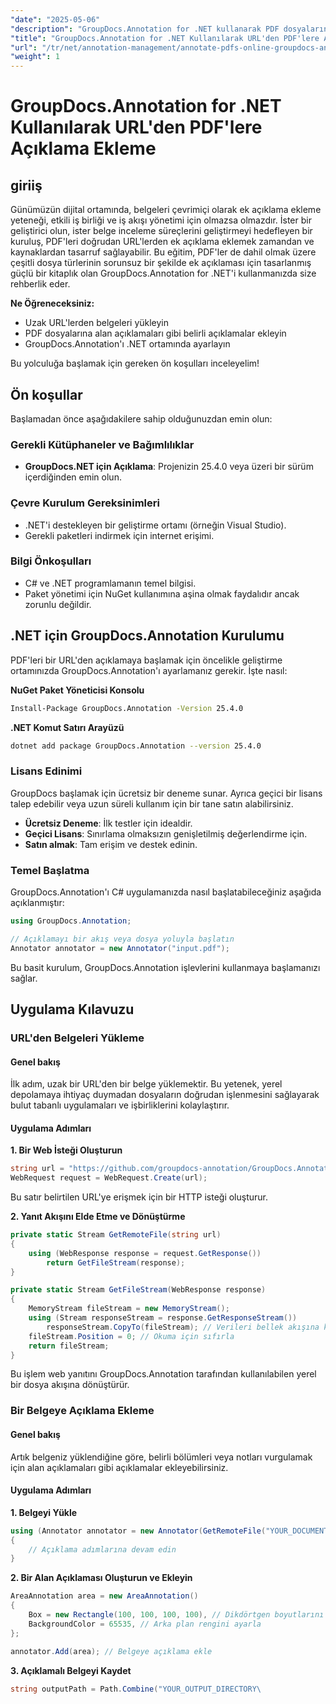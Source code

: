```yaml
---
"date": "2025-05-06"
"description": "GroupDocs.Annotation for .NET kullanarak PDF dosyalarına çevrimiçi olarak nasıl açıklama ekleyeceğinizi öğrenin. Verimli açıklama teknikleriyle belge inceleme süreçlerinizi kolaylaştırın."
"title": "GroupDocs.Annotation for .NET Kullanılarak URL'den PDF'lere Açıklama Ekleme"
"url": "/tr/net/annotation-management/annotate-pdfs-online-groupdocs-annotation-net/"
"weight": 1
---
```


# GroupDocs.Annotation for .NET Kullanılarak URL'den PDF'lere Açıklama Ekleme

## giriiş

Günümüzün dijital ortamında, belgeleri çevrimiçi olarak ek açıklama ekleme yeteneği, etkili iş birliği ve iş akışı yönetimi için olmazsa olmazdır. İster bir geliştirici olun, ister belge inceleme süreçlerini geliştirmeyi hedefleyen bir kuruluş, PDF'leri doğrudan URL'lerden ek açıklama eklemek zamandan ve kaynaklardan tasarruf sağlayabilir. Bu eğitim, PDF'ler de dahil olmak üzere çeşitli dosya türlerinin sorunsuz bir şekilde ek açıklaması için tasarlanmış güçlü bir kitaplık olan GroupDocs.Annotation for .NET'i kullanmanızda size rehberlik eder.

**Ne Öğreneceksiniz:**
- Uzak URL'lerden belgeleri yükleyin
- PDF dosyalarına alan açıklamaları gibi belirli açıklamalar ekleyin
- GroupDocs.Annotation'ı .NET ortamında ayarlayın

Bu yolculuğa başlamak için gereken ön koşulları inceleyelim!

## Ön koşullar

Başlamadan önce aşağıdakilere sahip olduğunuzdan emin olun:

### Gerekli Kütüphaneler ve Bağımlılıklar
- **GroupDocs.NET için Açıklama**: Projenizin 25.4.0 veya üzeri bir sürüm içerdiğinden emin olun.
  

### Çevre Kurulum Gereksinimleri
- .NET'i destekleyen bir geliştirme ortamı (örneğin Visual Studio).
- Gerekli paketleri indirmek için internet erişimi.

### Bilgi Önkoşulları
- C# ve .NET programlamanın temel bilgisi.
- Paket yönetimi için NuGet kullanımına aşina olmak faydalıdır ancak zorunlu değildir.

## .NET için GroupDocs.Annotation Kurulumu

PDF'leri bir URL'den açıklamaya başlamak için öncelikle geliştirme ortamınızda GroupDocs.Annotation'ı ayarlamanız gerekir. İşte nasıl:

**NuGet Paket Yöneticisi Konsolu**

```bash
Install-Package GroupDocs.Annotation -Version 25.4.0
```

**\.NET Komut Satırı Arayüzü**

```bash
dotnet add package GroupDocs.Annotation --version 25.4.0
```

### Lisans Edinimi

GroupDocs başlamak için ücretsiz bir deneme sunar. Ayrıca geçici bir lisans talep edebilir veya uzun süreli kullanım için bir tane satın alabilirsiniz.

- **Ücretsiz Deneme**: İlk testler için idealdir.
- **Geçici Lisans**: Sınırlama olmaksızın genişletilmiş değerlendirme için.
- **Satın almak**: Tam erişim ve destek edinin.

### Temel Başlatma

GroupDocs.Annotation'ı C# uygulamanızda nasıl başlatabileceğiniz aşağıda açıklanmıştır:

```csharp
using GroupDocs.Annotation;

// Açıklamayı bir akış veya dosya yoluyla başlatın
Annotator annotator = new Annotator("input.pdf");
```

Bu basit kurulum, GroupDocs.Annotation işlevlerini kullanmaya başlamanızı sağlar.

## Uygulama Kılavuzu

### URL'den Belgeleri Yükleme

#### Genel bakış

İlk adım, uzak bir URL'den bir belge yüklemektir. Bu yetenek, yerel depolamaya ihtiyaç duymadan dosyaların doğrudan işlenmesini sağlayarak bulut tabanlı uygulamaları ve işbirliklerini kolaylaştırır.

#### Uygulama Adımları

**1. Bir Web İsteği Oluşturun**

```csharp
string url = "https://github.com/groupdocs-annotation/GroupDocs.Annotation-for-.NET/blob/master/Örnekler/Kaynaklar/ÖrnekDosyalar/input.pdf?raw=true";
WebRequest request = WebRequest.Create(url);
```

Bu satır belirtilen URL'ye erişmek için bir HTTP isteği oluşturur.

**2. Yanıt Akışını Elde Etme ve Dönüştürme**

```csharp
private static Stream GetRemoteFile(string url)
{
    using (WebResponse response = request.GetResponse())
        return GetFileStream(response);
}

private static Stream GetFileStream(WebResponse response)
{
    MemoryStream fileStream = new MemoryStream();
    using (Stream responseStream = response.GetResponseStream())
        responseStream.CopyTo(fileStream); // Verileri bellek akışına kopyala
    fileStream.Position = 0; // Okuma için sıfırla
    return fileStream;
}
```

Bu işlem web yanıtını GroupDocs.Annotation tarafından kullanılabilen yerel bir dosya akışına dönüştürür.

### Bir Belgeye Açıklama Ekleme

#### Genel bakış

Artık belgeniz yüklendiğine göre, belirli bölümleri veya notları vurgulamak için alan açıklamaları gibi açıklamalar ekleyebilirsiniz.

#### Uygulama Adımları

**1. Belgeyi Yükle**

```csharp
using (Annotator annotator = new Annotator(GetRemoteFile("YOUR_DOCUMENT_DIRECTORY/input.pdf")))
{
    // Açıklama adımlarına devam edin
}
```

**2. Bir Alan Açıklaması Oluşturun ve Ekleyin**

```csharp
AreaAnnotation area = new AreaAnnotation()
{
    Box = new Rectangle(100, 100, 100, 100), // Dikdörtgen boyutlarını tanımlayın
    BackgroundColor = 65535, // Arka plan rengini ayarla
};

annotator.Add(area); // Belgeye açıklama ekle
```

**3. Açıklamalı Belgeyi Kaydet**

```csharp
string outputPath = Path.Combine("YOUR_OUTPUT_DIRECTORY\